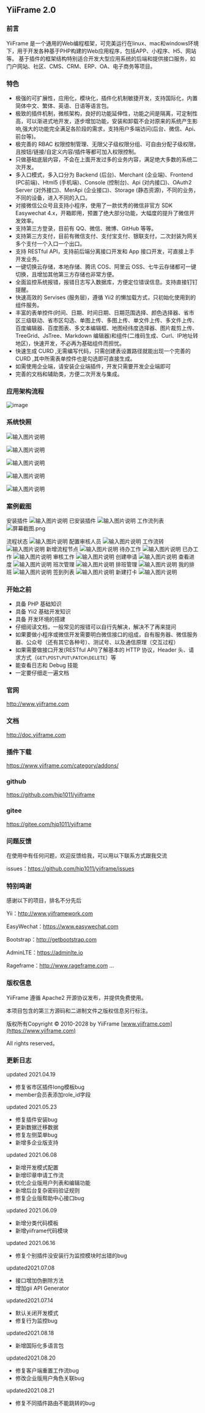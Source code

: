 ## YiiFrame 2.0

### 前言

YiiFrame 是一个通用的Web编程框架，可完美运行在linux、mac和windows环境下，用于开发各种基于PHP构建的Web应用程序，包括APP、小程序、H5、网站等。 基于插件的框架结构特别适合开发大型应用系统的后端和提供接口服务，如门户网站、社区、CMS、CRM、ERP、OA、电子商务等项目。

### 特色

- 极强的可扩展性，应用化，模块化，插件化机制敏捷开发，支持国际化，内置简体中文、繁体、英语、日语等语言包。
- 极致的插件机制，微核架构，良好的功能延伸性，功能之间是隔离，可定制性高，可以渐进式地开发，逐步增加功能，安装和卸载不会对原来的系统产生影响,强大的功能完全满足各阶段的需求，支持用户多端访问(后台、微信、Api、前台等)。
- 极完善的 RBAC 权限控制管理、无限父子级权限分组、可自由分配子级权限，且按钮/链接/自定义内容/插件等都可加入权限控制。
- 只做基础底层内容，不会在上面开发过多的业务内容，满足绝大多数的系统二次开发。
- 多入口模式，多入口分为 Backend (后台)、Merchant (企业端)、Frontend (PC前端)、Html5 (手机端)、Console (控制台)、Api (对内接口)、OAuth2 Server (对外接口)、MerApi (企业接口)、Storage (静态资源)，不同的业务，不同的设备，进入不同的入口。
- 对接微信公众号且支持小程序，使用了一款优秀的微信非官方 SDK Easywechat 4.x，开箱即用，预置了绝大部分功能，大幅度的提升了微信开发效率。
- 支持第三方登录，目前有 QQ、微信、微博、GitHub 等等。
- 支持第三方支付，目前有微信支付、支付宝支付、银联支付，二次封装为网关多个支付一个入口一个出口。
- 支持 RESTful API，支持前后端分离接口开发和 App 接口开发，可直接上手开发业务。
- 一键切换云存储，本地存储、腾讯 COS、阿里云 OSS、七牛云存储都可一键切换，且增加其他第三方存储也非常方便。
- 全面监控系统报错，报错日志写入数据库，方便定位错误信息。支持直接钉钉提醒。
- 快速高效的 Servises (服务层)，遵循 Yii2 的懒加载方式，只初始化使用到的组件服务。
- 丰富的表单控件(时间、日期、时间日期、日期范围选择、颜色选择器、省市区三级联动、省市区勾选、单图上传、多图上传、单文件上传、多文件上传、百度编辑器、百度图表、多文本编辑框、地图经纬度选择器、图片裁剪上传、TreeGrid、JsTree、Markdown 编辑器)和组件(二维码生成、Curl、IP地址转地区)，快速开发，不必再为基础组件而担忧。
- 快速生成 CURD ,无需编写代码，只需创建表设置路径就能出现一个完善的 CURD ,其中所需表单控件也是勾选即可直接生成。
- 如需使用企业端，请安装企业端插件，开发只需要开发企业端即可
- 完善的文档和辅助类，方便二次开发与集成。


### 应用架构流程

![image](https://wephp-unioa.oss-cn-shenzhen.aliyuncs.com/app-flow.png)

### 系统快照

![输入图片说明](https://wephp-unioa.oss-cn-shenzhen.aliyuncs.com/YiiFrame-%E7%B3%BB%E7%BB%9F%E9%A6%96%E9%A1%B5.png "系统首页")

![输入图片说明](https://wephp-unioa.oss-cn-shenzhen.aliyuncs.com/YiiFrame-%E7%AB%99%E7%82%B9%E8%AE%BE%E7%BD%AE.png "站点设置")

![输入图片说明](https://wephp-unioa.oss-cn-shenzhen.aliyuncs.com/YiiFrame-%E9%85%8D%E7%BD%AE%E7%AE%A1%E7%90%86.png "配置管理")

![输入图片说明](https://wephp-unioa.oss-cn-shenzhen.aliyuncs.com/YiiFrame-%E5%BA%94%E7%94%A8%E7%AE%A1%E7%90%86.png "应用管理")

![输入图片说明](https://wephp-unioa.oss-cn-shenzhen.aliyuncs.com/YiiFrame-%E6%9D%83%E9%99%90%E7%AE%A1%E7%90%86.png "权限管理")

### 案例截图

安装插件
![输入图片说明](https://wephp-unioa.oss-cn-shenzhen.aliyuncs.com/%E5%AE%89%E8%A3%85%E6%8F%92%E4%BB%B6.png "屏幕截图.png")
已安装插件
![输入图片说明](https://wephp-unioa.oss-cn-shenzhen.aliyuncs.com/%E5%B7%B2%E5%AE%89%E8%A3%85%E6%8F%92%E4%BB%B6.png "屏幕截图.png")
工作流列表
![](https://wephp-unioa.oss-cn-shenzhen.aliyuncs.com/%E5%B7%A5%E4%BD%9C%E6%B5%81%E5%88%97%E8%A1%A8.png "屏幕截图.png")

流程状态
![输入图片说明](https://wephp-unioa.oss-cn-shenzhen.aliyuncs.com/%E6%B5%81%E7%A8%8B%E7%8A%B6%E6%80%81.png "屏幕截图.png")
配置审核人员
![输入图片说明](https://wephp-unioa.oss-cn-shenzhen.aliyuncs.com/%E9%85%8D%E7%BD%AE%E5%AE%A1%E6%A0%B8%E4%BA%BA%E5%91%98.png "屏幕截图.png")
工作流转
![输入图片说明](https://wephp-unioa.oss-cn-shenzhen.aliyuncs.com/%E5%B7%A5%E4%BD%9C%E6%B5%81%E8%BD%AC.png "屏幕截图.png")
新增流程节点
![输入图片说明](https://wephp-unioa.oss-cn-shenzhen.aliyuncs.com/%E5%88%9B%E5%BB%BA%E6%B5%81%E7%A8%8B%E8%8A%82%E7%82%B9.png "屏幕截图.png")
待办工作
![输入图片说明](https://wephp-unioa.oss-cn-shenzhen.aliyuncs.com/%E5%BE%85%E5%8A%9E%E5%B7%A5%E4%BD%9C.png "屏幕截图.png")
已办工作
![输入图片说明](https://wephp-unioa.oss-cn-shenzhen.aliyuncs.com/%E5%B7%B2%E5%8A%9E%E5%B7%A5%E4%BD%9C.png "屏幕截图.png")
审核工作
![输入图片说明](https://wephp-unioa.oss-cn-shenzhen.aliyuncs.com/%E5%AE%A1%E6%A0%B8%E5%B7%A5%E4%BD%9C.png "屏幕截图.png")
创建申请
![输入图片说明](https://wephp-unioa.oss-cn-shenzhen.aliyuncs.com/%E5%88%9B%E5%BB%BA%E7%94%B3%E8%AF%B7.png "屏幕截图.png")
查看进度
![输入图片说明](https://wephp-unioa.oss-cn-shenzhen.aliyuncs.com/%E6%9F%A5%E7%9C%8B%E8%BF%9B%E5%BA%A6.png "屏幕截图.png")
班次管理
![输入图片说明](https://wephp-unioa.oss-cn-shenzhen.aliyuncs.com/%E7%8F%AD%E6%AC%A1%E7%AE%A1%E7%90%86.png "屏幕截图.png")
排班管理
![输入图片说明](https://wephp-unioa.oss-cn-shenzhen.aliyuncs.com/%E6%8E%92%E7%8F%AD%E7%AE%A1%E7%90%86.png "屏幕截图.png")
我的排班
![输入图片说明](https://wephp-unioa.oss-cn-shenzhen.aliyuncs.com/%E6%88%91%E7%9A%84%E6%8E%92%E7%8F%AD.png "屏幕截图.png")
签到列表
![输入图片说明](https://wephp-unioa.oss-cn-shenzhen.aliyuncs.com/%E7%AD%BE%E5%88%B0%E5%88%97%E8%A1%A8.png "屏幕截图.png")
新建打卡
![输入图片说明](https://wephp-unioa.oss-cn-shenzhen.aliyuncs.com/%E7%AD%BE%E5%88%B0%E6%89%93%E5%8D%A1.png "屏幕截图.png")

### 开始之前

- 具备 PHP 基础知识
- 具备 Yii2 基础开发知识
- 具备 开发环境的搭建
- 仔细阅读文档，一般常见的报错可以自行先解决，解决不了再来提问
- 如果要做小程序或微信开发需要明白微信接口的组成，自有服务器、微信服务器、公众号（还有其它各种号）、测试号、以及通信原理（交互过程）
- 如果需要做接口开发(RESTful API)了解基本的 HTTP 协议，Header 头、请求方式（`GET\POST\PUT\PATCH\DELETE`）等
- 能查看日志和 Debug 技能
- 一定要仔细走一遍文档


### 官网

http://www.yiiframe.com

### 文档

http://doc.yiiframe.com

### 插件下载

https://www.yiiframe.com/category/addons/

### github
https://github.com/hjp1011/yiiframe

### gitee
https://gitee.com/hjp1011/yiiframe

### 问题反馈

在使用中有任何问题，欢迎反馈给我，可以用以下联系方式跟我交流

issues：https://github.com/hjp1011/yiiframe/issues

### 特别鸣谢

感谢以下的项目，排名不分先后

Yii：http://www.yiiframework.com

EasyWechat：https://www.easywechat.com

Bootstrap：http://getbootstrap.com

AdminLTE：https://adminlte.io

Rageframe：http://www.rageframe.com
...

### 版权信息

YiiFrame 遵循 Apache2 开源协议发布，并提供免费使用。

本项目包含的第三方源码和二进制文件之版权信息另行标注。

版权所有Copyright © 2010-2028 by YiiFrame [www.yiiframe.com](https://www.yiiframe.com)

All rights reserved。

### 更新日志
updated 2021.04.19

- 修复省市区插件long模板bug
- member会员表添加role_id字段

updated 2021.05.23

- 修复插件安装bug
- 更新数据迁移数据
- 修复左侧菜单bug
- 新增多企业版支持

updated 2021.06.08

- 新增开发模式配置
- 新增印章申请工作流
- 优化企业版用户列表和编辑功能
- 新增后台复杂密码验证规则
- 修复企业版帮助中心接口bug

updated 2021.06.09

- 新增分类代码模板
- 新增yiiframe代码模块

updated 2021.06.16

- 修复个别插件没安装行为监控模块时出错的bug

updated2021.07.08
- 接口增加伪删除方法
- 增加gii API Generator

updated2021.07.14
- 默认关闭开发模式
- 修复行为监控bug

updated2021.08.18
- 新增国际化多语言包

updated2021.08.20
- 修复客户端重置工作流bug
- 修改企业版用户角色关联bug

updated2021.08.21
- 修复不同插件路由不能跳转的bug